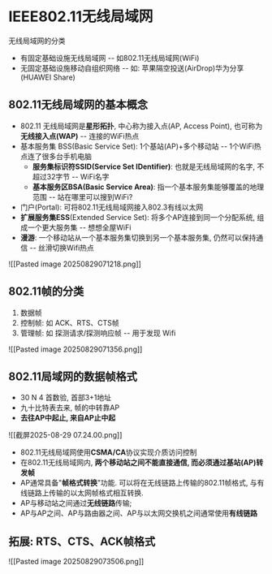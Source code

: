# IEEE802.11无线局域网

无线局域网的分类

- 有固定基础设施无线局域网 -- 如802.11无线局域网(WiFi)
- 无固定基础设施移动自组织网络 -- 如: 苹果隔空投送(AirDrop)华为分享(HUAWEI Share)

## 802.11无线局域网的基本概念

- 802.11 无线局域网是**星形拓扑**, 中心称为接入点(AP, Access Point), 也可称为 **无线接入点(WAP)** -- 连接的WiFi热点
- 基本服务集 BSS(Basic Service Set): 1个基站(AP)+多个移动站 -- 1个WiFi热点连了很多台手机电脑
  - **服务集标识符SSID(Service Set IDentifier)**: 也就是无线局域网的名字, 不超过32字节 -- WiFi名字
  - **基本服务区BSA(Basic Service Area)**: 指一个基本服务集能够覆盖的地理范围 -- 站在哪里可以搜到WiFi?
- 门户(Portal): 可将802.11无线局域网接入802.3有线以太网
- **扩展服务集ESS**(Extended Service Set): 将多个AP连接到同一个分配系统, 组成一个更大服务集 -- 想想全屋WiFi
- **漫游**: 一个移动站从一个基本服务集切换到另一个基本服务集, 仍然可以保持通信 -- 丝滑切换Wifi热点

![[Pasted image 20250829071218.png]]

## 802.11帧的分类

1. 数据帧
2. 控制帧: 如 ACK、RTS、CTS帧
3. 管理帧: 如 探测请求/探测响应帧 -- 用于发现 Wifi

![[Pasted image 20250829071356.png]]

## 802.11局域网的数据帧格式

- 30 N 4 首数验, 首部3+1地址
- 九十比特表去来, 帧的中转靠AP
- **去往AP中起止, 来自AP止中起**

![[截屏2025-08-29 07.24.00.png]]

- 802.11无线局域网使用**CSMA/CA**协议实现介质访问控制
- 在802.11无线局域网内, **两个移动站之间不能直接通信, 而必须通过基站(AP)转发帧**
- AP通常具备"**帧格式转换**"功能. 可以将在无线链路上传输的802.11帧格式, 与有线链路上传输的以太网帧格式相互转换.
- AP与移动站之间通过**无线链路**传输;
- AP与AP之间、AP与路由器之间、AP与以太网交换机之间通常使用**有线链路**

## 拓展: RTS、CTS、ACK帧格式

![[Pasted image 20250829073506.png]]

